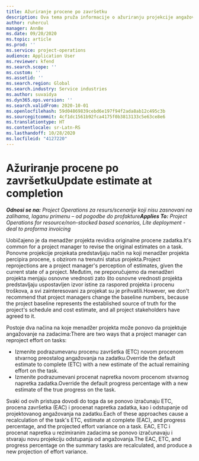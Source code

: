 ```yaml
---
title: Ažuriranje procene po završetku
description: Ova tema pruža informacije o ažuriranju projekcije angažovanja na projektu.
author: ruhercul
manager: AnnBe
ms.date: 09/20/2020
ms.topic: article
ms.prod: ''
ms.service: project-operations
audience: Application User
ms.reviewer: kfend
ms.search.scope: ''
ms.custom: ''
ms.assetid: ''
ms.search.region: Global
ms.search.industry: Service industries
ms.author: suvaidya
ms.dyn365.ops.version: ''
ms.search.validFrom: 2020-10-01
ms.openlocfilehash: 59d04869839cebd6e197f94f2ada8ab12c495c3b
ms.sourcegitcommit: 4cf1dc1561b92fca4175f0b3813133c5e63ce8e6
ms.translationtype: HT
ms.contentlocale: sr-Latn-RS
ms.lasthandoff: 10/28/2020
ms.locfileid: "4127220"
---
```

# <a name="update-estimate-at-completion"></a><span data-ttu-id="ea43b-103">Ažuriranje procene po završetku</span><span class="sxs-lookup"><span data-stu-id="ea43b-103">Update estimate at completion</span></span>

<span data-ttu-id="ea43b-104">_**Odnosi se na:** Project Operations za resurs/scenarije koji nisu zasnovani na zalihama, laganu primenu – od pogodbe do profakture_</span><span class="sxs-lookup"><span data-stu-id="ea43b-104">_**Applies To:** Project Operations for resource/non-stocked based scenarios, Lite deployment - deal to proforma invoicing_</span></span>

<span data-ttu-id="ea43b-105">Uobičajeno je da menadžer projekta revidira originalne procene zadatka.</span><span class="sxs-lookup"><span data-stu-id="ea43b-105">It's common for a project manager to revise the original estimates on a task.</span></span> <span data-ttu-id="ea43b-106">Ponovne projekcije projekata predstavljaju način na koji menadžer projekta percipira procene, s obzirom na trenutni status projekta.</span><span class="sxs-lookup"><span data-stu-id="ea43b-106">Project reprojections are a project manager's perception of estimates, given the current state of a project.</span></span> <span data-ttu-id="ea43b-107">Međutim, ne preporučujemo da menadžeri projekta menjaju osnovne vrednosti zato što osnovne vrednosti projekta predstavljaju uspostavljen izvor istine za raspored projekta i procenu troškova, a svi zainteresovani za projekat su je prihvatili.</span><span class="sxs-lookup"><span data-stu-id="ea43b-107">However, we don't recommend that project managers change the baseline numbers, because the project baseline represents the established source of truth for the project's schedule and cost estimate, and all project stakeholders have agreed to it.</span></span>

<span data-ttu-id="ea43b-108">Postoje dva načina na koje menadžer projekta može ponovo da projektuje angažovanje na zadacima:</span><span class="sxs-lookup"><span data-stu-id="ea43b-108">There are two ways that a project manager can reproject effort on tasks:</span></span>

- <span data-ttu-id="ea43b-109">Izmenite podrazumevanu procenu završetka (ETC) novom procenom stvarnog preostalog angažovanja na zadatku.</span><span class="sxs-lookup"><span data-stu-id="ea43b-109">Override the default estimate to complete (ETC) with a new estimate of the actual remaining effort on the task.</span></span> 
- <span data-ttu-id="ea43b-110">Izmenite podrazumevani procenat napretka novom procenom stvarnog napretka zadatka.</span><span class="sxs-lookup"><span data-stu-id="ea43b-110">Override the default progress percentage with a new estimate of the true progress on the task.</span></span>

<span data-ttu-id="ea43b-111">Svaki od ovih pristupa dovodi do toga da se ponovo izračunaju ETC, procena završetka (EAC) i procenat napretka zadatka, kao i odstupanje od projektovanog angažovanja na zadatku.</span><span class="sxs-lookup"><span data-stu-id="ea43b-111">Each of these approaches cause a recalculation of the task's ETC, estimate at complete (EAC), and progress percentage, and the projected effort variance on a task.</span></span> <span data-ttu-id="ea43b-112">EAC, ETC i procenat napretka u rezimiranim zadacima se ponovo izračunavaju i stvaraju novu projekciju odstupanja od angažovanja.</span><span class="sxs-lookup"><span data-stu-id="ea43b-112">The EAC, ETC, and progress percentage on the summary tasks are recalculated, and produce a new projection of effort variance.</span></span>
